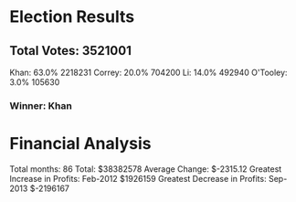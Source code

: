 # Election Results

## Total Votes: 3521001

Khan: 63.0% 2218231
Correy: 20.0% 704200
Li: 14.0% 492940
O'Tooley: 3.0% 105630

### Winner: Khan


# Financial Analysis

Total months: 86
Total: $38382578
Average Change: $-2315.12
Greatest Increase in Profits: Feb-2012 $1926159
Greatest Decrease in Profits: Sep-2013 $-2196167 
